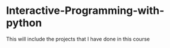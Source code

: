 # Interactive-Programming-with-python

This will include the projects that I have done in this course
